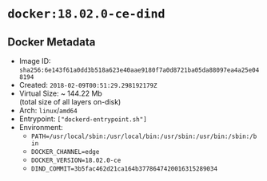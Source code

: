 # `docker:18.02.0-ce-dind`

## Docker Metadata

- Image ID: `sha256:6e143f61a0dd3b518a623e40aae9180f7a0d8721ba05da88097ea4a25e048194`
- Created: `2018-02-09T00:51:29.298192179Z`
- Virtual Size: ~ 144.22 Mb  
  (total size of all layers on-disk)
- Arch: `linux`/`amd64`
- Entrypoint: `["dockerd-entrypoint.sh"]`
- Environment:
  - `PATH=/usr/local/sbin:/usr/local/bin:/usr/sbin:/usr/bin:/sbin:/bin`
  - `DOCKER_CHANNEL=edge`
  - `DOCKER_VERSION=18.02.0-ce`
  - `DIND_COMMIT=3b5fac462d21ca164b3778647420016315289034`
